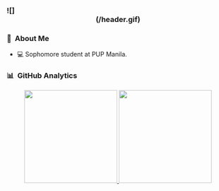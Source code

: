 ### ![]<div align="center">(/header.gif)</div>

### 👤 &nbsp;About Me
- 💻 Sophomore student at PUP Manila.

### 📊 &nbsp;GitHub Analytics

<div align="center">
<a href="https://github.com/jancyrusm">
  <img height="210em" src="https://github-readme-stats.vercel.app/api?username=jancyrusm&theme=react&show_icons=true&layout=compact"/>
  <img height="210em" src="https://github-readme-stats.vercel.app/api/top-langs/?username=jancyrusm&theme=react"/>
</a>
</div>

<!---
jancyrusm/jancyrusm is a ✨ special ✨ repository because its `README.md` (this file) appears on your GitHub profile.
You can click the Preview link to take a look at your changes.
--->
